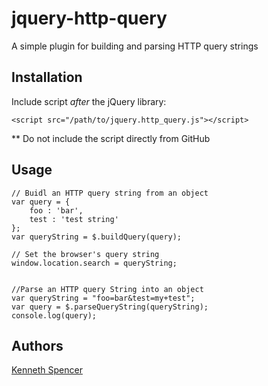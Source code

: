 # jquery-http-query

A simple plugin for building and parsing HTTP query strings

## Installation

Include script *after* the jQuery library:

    <script src="/path/to/jquery.http_query.js"></script>

** Do not include the script directly from GitHub

## Usage

    // Buidl an HTTP query string from an object
    var query = {
        foo : 'bar',
        test : 'test string'
    };
    var queryString = $.buildQuery(query);

    // Set the browser's query string
    window.location.search = queryString;


    //Parse an HTTP query String into an object
    var queryString = "foo=bar&test=my+test";
    var query = $.parseQueryString(queryString);
    console.log(query);

## Authors
    
[Kenneth Spencer](https://github.com/ken-spencer)

